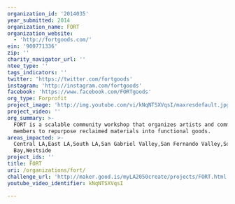 ```yaml
---
organization_id: '2014035'
year_submitted: 2014
organization_name: FORT
organization_website:
  - 'http://fortgoods.com/'
ein: '900771336'
zip: ''
charity_navigator_url: ''
ntee_type: ''
tags_indicators: ''
twitter: 'https://twitter.com/fortgoods'
instagram: 'http://instagram.com/fortgoods'
facebook: 'https://www.facebook.com/FORTgoods'
org_type: Forprofit
project_image: 'http://img.youtube.com/vi/kNqNTSXVqsI/maxresdefault.jpg'
project_video: ''
org_summary: >-
  FORT is a scalable community workshop that organizes artists and community
  members to repurpose reclaimed materials into functional goods.
areas_impacted: >-
  Central LA,East LA,South LA,San Gabriel Valley,San Fernando Valley,South
  Bay,Westside
project_ids: ''
title: FORT
uri: /organizations/fort/
challenge_url: 'http://maker.good.is/myLA2050create/projects/FORT.html'
youtube_video_identifier: kNqNTSXVqsI

---
```

